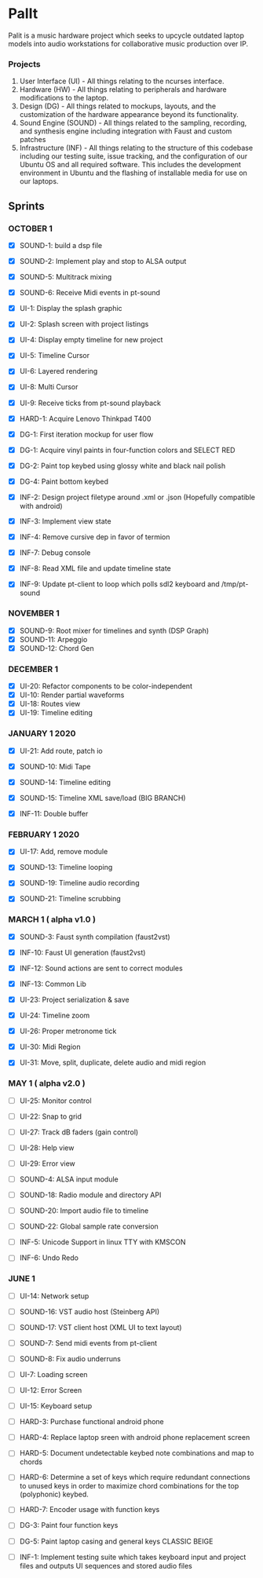# PalIt

Palit is a music hardware project which seeks to upcycle outdated laptop models into audio workstations for collaborative music production over IP. 

### Projects
1. User Interface (UI) - All things relating to the ncurses interface.
2. Hardware (HW) - All things relating to peripherals and hardware modifications to the laptop.
3. Design (DG) - All things related to mockups, layouts, and the customization of the hardware appearance beyond its functionality.
4. Sound Engine (SOUND) - All things related to the sampling, recording, and synthesis engine including integration with Faust and custom patches
5. Infrastructure (INF) - All things relating to the structure of this codebase including our testing suite, issue tracking, and the configuration of our Ubuntu OS and all required software. This includes the development environment in Ubuntu and the flashing of installable media for use on our laptops.  

## Sprints

### OCTOBER 1

- [X] SOUND-1: build a dsp file
- [X] SOUND-2: Implement play and stop to ALSA output
- [X] SOUND-5: Multitrack mixing
- [X] SOUND-6: Receive Midi events in pt-sound

- [X] UI-1: Display the splash graphic
- [X] UI-2: Splash screen with project listings
- [X] UI-4: Display empty timeline for new project
- [X] UI-5: Timeline Cursor
- [X] UI-6: Layered rendering
- [X] UI-8: Multi Cursor
- [X] UI-9: Receive ticks from pt-sound playback

- [X] HARD-1: Acquire Lenovo Thinkpad T400

- [X] DG-1: First iteration mockup for user flow 
- [X] DG-1: Acquire vinyl paints in four-function colors and SELECT RED
- [X] DG-2: Paint top keybed using glossy white and black nail polish
- [X] DG-4: Paint bottom keybed

- [X] INF-2: Design project filetype around .xml or .json (Hopefully compatible with android)
- [X] INF-3: Implement view state
- [X] INF-4: Remove cursive dep in favor of termion
- [X] INF-7: Debug console
- [X] INF-8: Read XML file and update timeline state
- [X] INF-9: Update pt-client to loop which polls sdl2 keyboard and /tmp/pt-sound

### NOVEMBER 1

- [X] SOUND-9: Root mixer for timelines and synth (DSP Graph)
- [X] SOUND-11: Arpeggio
- [X] SOUND-12: Chord Gen

### DECEMBER 1

- [X] UI-20: Refactor components to be color-independent
- [X] UI-10: Render partial waveforms
- [X] UI-18: Routes view
- [X] UI-19: Timeline editing

### JANUARY 1 2020

- [X] UI-21: Add route, patch io

- [X] SOUND-10: Midi Tape
- [X] SOUND-14: Timeline editing
- [X] SOUND-15: Timeline XML save/load (BIG BRANCH)

- [X] INF-11: Double buffer

### FEBRUARY 1 2020

- [X] UI-17: Add, remove module 

- [X] SOUND-13: Timeline looping
- [X] SOUND-19: Timeline audio recording
- [X] SOUND-21: Timeline scrubbing

### MARCH 1 ( alpha v1.0 )

- [X] SOUND-3: Faust synth compilation (faust2vst)

- [X] INF-10: Faust UI generation (faust2vst)
- [X] INF-12: Sound actions are sent to correct modules
- [X] INF-13: Common Lib

- [X] UI-23: Project serialization & save 
- [X] UI-24: Timeline zoom
- [X] UI-26: Proper metronome tick
- [X] UI-30: Midi Region
- [X] UI-31: Move, split, duplicate, delete audio and midi region

### MAY 1 ( alpha v2.0 )

- [ ] UI-25: Monitor control
- [ ] UI-22: Snap to grid
- [ ] UI-27: Track dB faders (gain control)
- [ ] UI-28: Help view
- [ ] UI-29: Error view

- [ ] SOUND-4: ALSA input module
- [ ] SOUND-18: Radio module and directory API
- [ ] SOUND-20: Import audio file to timeline
- [ ] SOUND-22: Global sample rate conversion

- [ ] INF-5: Unicode Support in linux TTY with KMSCON
- [ ] INF-6: Undo Redo

### JUNE 1

- [ ] UI-14: Network setup

- [ ] SOUND-16: VST audio host (Steinberg API)
- [ ] SOUND-17: VST client host (XML UI to text layout)

- [ ] SOUND-7: Send midi events from pt-client
- [ ] SOUND-8: Fix audio underruns

- [ ] UI-7: Loading screen
- [ ] UI-12: Error Screen
- [ ] UI-15: Keyboard setup

- [ ] HARD-3: Purchase functional android phone
- [ ] HARD-4: Replace laptop sreen with android phone replacement screen
- [ ] HARD-5: Document undetectable keybed note combinations and map to chords
- [ ] HARD-6: Determine a set of keys which require redundant connections to unused keys in order to maximize chord combinations for the top (polyphonic) keybed.
- [ ] HARD-7: Encoder usage with function keys

- [ ] DG-3: Paint four function keys
- [ ] DG-5: Paint laptop casing and general keys CLASSIC BEIGE

- [ ] INF-1: Implement testing suite which takes keyboard input and project files and outputs UI sequences and stored audio files
